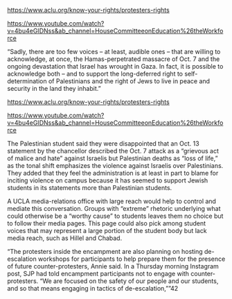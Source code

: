 







https://www.aclu.org/know-your-rights/protesters-rights



https://www.youtube.com/watch?v=4bu4eGIDNss&ab_channel=HouseCommitteeonEducation%26theWorkforce



“Sadly, there are too few voices – at least, audible ones – that are willing to acknowledge, at once, the Hamas-perpetrated massacre of Oct. 7 and the ongoing devastation that Israel has wrought in Gaza. In fact, 
it is possible to acknowledge both – and to support the long-deferred right to self-determination of Palestinians and the right of Jews to live in peace and security in the land they inhabit.”

https://www.aclu.org/know-your-rights/protesters-rights

https://www.youtube.com/watch?v=4bu4eGIDNss&ab_channel=HouseCommitteeonEducation%26theWorkforce


The Palestinian student said they were disappointed that an Oct. 13 statement by the chancellor described the Oct. 7 attack as a “grievous act of malice and hate” against Israelis but Palestinian deaths as “loss of life,” as the tonal shift
 emphasizes the violence against Israelis over Palestinians. They added that they feel the administration is at least in part to blame for inciting violence on campus because it has seemed to support Jewish students in its statements more than 
 Palestinian students.
 
 
A UCLA media-relations office with large reach would help to 
control and mediate this conversation. Groups with “extreme” rhetoric underlying what could otherwise be a “worthy cause” to students leaves them no choice but to follow their media pages. 
This page could also pick among student voices that may represent a large portion of the student body but lack media reach, such as Hillel and Chabad. 

“The protesters inside the encampment are also planning on hosting de-escalation workshops for participants to help 
prepare them for the presence of future counter-protesters, Annie said. In a Thursday morning Instagram post, SJP 
had told encampment participants not to engage with counter-protesters. “We are focused on the safety of our people 
and our students, and so that means engaging in tactics of de-escalation,””42





